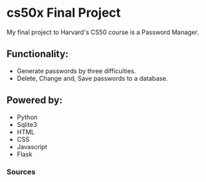 # cs50x Final Project
My final project to Harvard's CS50 course is a Password Manager.

## Functionality:

- Generate passwords by three difficulties.
- Delete, Change and, Save passwords to a database.

## Powered by:

- Python
- Sqlite3
- HTML
- CSS
- Javascript
- Flask
  
### Sources
